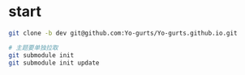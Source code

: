 # start

```bash
git clone -b dev git@github.com:Yo-gurts/Yo-gurts.github.io.git

# 主题要单独拉取
git submodule init
git submodule init update
```

